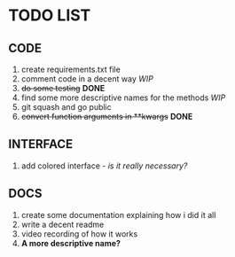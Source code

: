 # TODO LIST

## CODE
1. create requirements.txt file
2. comment code in a decent way *WIP*
3. ~~do some testing~~ **DONE**
4. find some more descriptive names for the methods *WIP*
5. git squash and go public
6. ~~convert function arguments in \*\*kwargs~~ **DONE**

## INTERFACE
1. add colored interface - *is it really necessary?*

## DOCS
1. create some documentation explaining how i did it all
2. write a decent readme
3. video recording of how it works
4. **A more descriptive name?**
